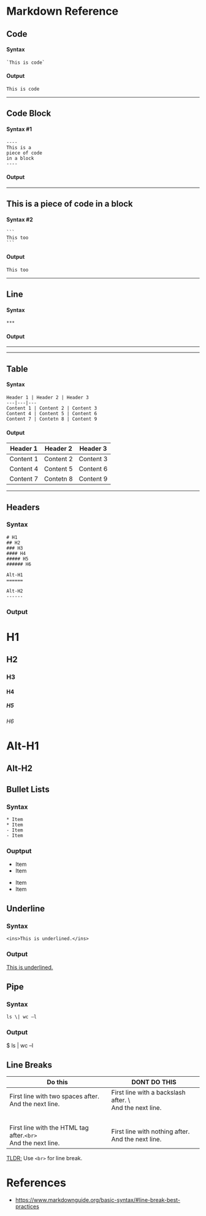 # Markdown Reference

## Code

#### Syntax 

    `This is code`

#### Output

`This is code`

***

## Code Block

#### Syntax #1

    ----
    This is a 
    piece of code 
    in a block
    ----

#### Output

----
This is a 
piece of code 
in a block
----

#### Syntax #2

    ```
    This too
    ```

#### Output

```
This too
```

***

## Line

#### Syntax
    ***

#### Output
***

***

## Table

#### Syntax

    Header 1 | Header 2 | Header 3
    ---|---|---
    Content 1 | Content 2 | Content 3
    Content 4 | Content 5 | Content 6
    Content 7 | Contetn 8 | Content 9

#### Output

Header 1 | Header 2 | Header 3
---|---|---
Content 1 | Content 2 | Content 3
Content 4 | Content 5 | Content 6
Content 7 | Contetn 8 | Content 9

***

## Headers

### Syntax
    # H1
    ## H2
    ### H3
    #### H4
    ##### H5
    ###### H6

    Alt-H1
    ======

    Alt-H2
    ------

### Output

# H1
## H2
### H3
#### H4
##### H5
###### H6

Alt-H1
======

Alt-H2
------

## Bullet Lists

### Syntax
    * Item
    * Item
    - Item
    - Item

### Ouptput
* Item
* Item
- Item
- Item

## Underline

### Syntax
    <ins>This is underlined.</ins>

### Output
<ins>This is underlined.</ins>



## Pipe

### Syntax
    ls \| wc –l

### Output
$ ls \| wc –l

## Line Breaks

Do this | DONT DO THIS
--- | ---
First line with two spaces after.  <br>And the next line. | First line with a backslash after. \ <br> And the next line.
&nbsp; | &nbsp; 
First line with the HTML tag after.`<br>`<br>And the next line. | First line with nothing after.<br> And the next line.

<ins>TLDR;</ins> Use `<br>` for line break.

# References
* https://www.markdownguide.org/basic-syntax/#line-break-best-practices